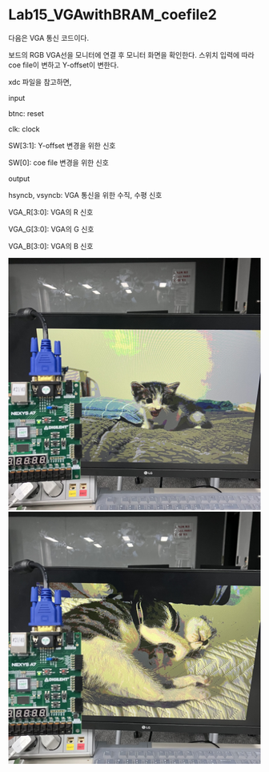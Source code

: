 # Lab15_VGAwithBRAM_coefile2
다음은 VGA 통신 코드이다.


보드의 RGB VGA선을 모니터에 연결 후 모니터 화면을 확인한다. 스위치 입력에 따라 coe file이 변하고 Y-offset이 변한다.


xdc 파일을 참고하면,


input

btnc: reset

clk: clock

SW[3:1]: Y-offset 변경을 위한 신호

SW[0]: coe file 변경을 위한 신호


output

hsyncb, vsyncb: VGA 통신을 위한 수직, 수평 신호

VGA_R[3:0]: VGA의 R 신호

VGA_G[3:0]: VGA의 G 신호

VGA_B[3:0]: VGA의 B 신호



<img src="./Lab15_VGAwithBRAM_coefile2.jpg">
<img src="./Lab15_VGAwithBRAM_coefile2(1).jpg">